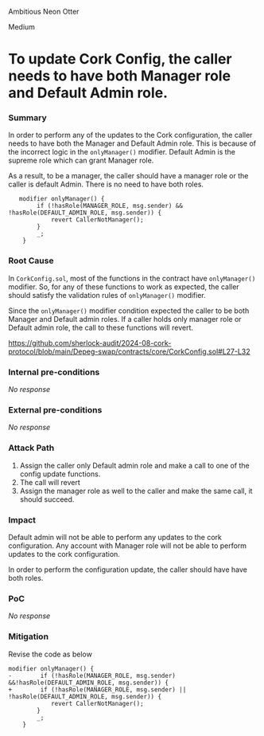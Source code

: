 Ambitious Neon Otter

Medium

# To update Cork Config, the caller needs to have both Manager role and Default Admin role.

### Summary

In order to perform any of the updates to the Cork configuration, the caller needs to have both the Manager and Default Admin role. This is because of the incorrect logic in the `onlyManager()` modifier. Default Admin is the supreme role which can grant Manager role.

As a result, to be a manager, the caller should have a manager role or the caller is default Admin. There is no need to have both roles.

```solidity
   modifier onlyManager() {
        if (!hasRole(MANAGER_ROLE, msg.sender) && !hasRole(DEFAULT_ADMIN_ROLE, msg.sender)) {
            revert CallerNotManager();
        }
        _;
    }
```




### Root Cause

In `CorkConfig.sol`,  most of the functions in the contract have  `onlyManager()` modifier. So, for any of these functions to work as expected, the caller should satisfy the validation rules of `onlyManager()` modifier.

Since the `onlyManager()` modifier condition expected the caller to be both Manager and Default admin roles. If a caller holds only manager role or Default admin role, the call to these functions will revert.


https://github.com/sherlock-audit/2024-08-cork-protocol/blob/main/Depeg-swap/contracts/core/CorkConfig.sol#L27-L32

### Internal pre-conditions

_No response_

### External pre-conditions

_No response_

### Attack Path

1. Assign the caller only Default admin role and make a call to one of the config update functions.
2. The call will revert
3. Assign the manager role as well to the caller and make the same call, it should succeed.


### Impact

Default admin will not be able to perform any updates to the cork configuration.
Any account with Manager role will not be able to perform updates to the cork configuration.

In order to perform the configuration update, the caller should have have both roles.

### PoC

_No response_

### Mitigation

Revise the code as below

```solidity
modifier onlyManager() {
-        if (!hasRole(MANAGER_ROLE, msg.sender) &&!hasRole(DEFAULT_ADMIN_ROLE, msg.sender)) {
+        if (!hasRole(MANAGER_ROLE, msg.sender) || !hasRole(DEFAULT_ADMIN_ROLE, msg.sender)) {
            revert CallerNotManager();
        }
        _;
    }
```